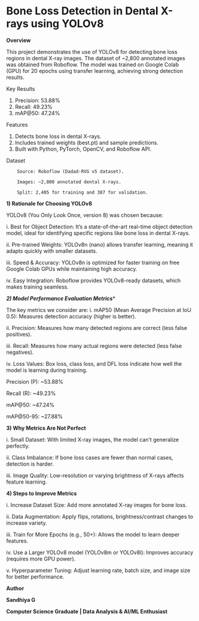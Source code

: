# Bone Loss Detection in Dental X-rays using YOLOv8
**Overview**

This project demonstrates the use of YOLOv8 for detecting bone loss regions in dental X-ray images. The dataset of ~2,800 annotated images was obtained from Roboflow. The model was trained on Google Colab (GPU) for 20 epochs using transfer learning, achieving strong detection results.

Key Results
  1. Precision: 53.88%
  2. Recall: 49.23%
  3. mAP@50: 47.24%

Features
  1. Detects bone loss in dental X-rays.
  2. Includes trained weights (best.pt) and sample predictions.
  3. Built with Python, PyTorch, OpenCV, and Roboflow API.

Dataset

        Source: Roboflow (Dadad-RVG v5 dataset).

        Images: ~2,800 annotated dental X-rays.

        Split: 2,405 for training and 387 for validation.


     

**1) Rationale for Choosing YOLOv8**
   
YOLOv8 (You Only Look Once, version 8) was chosen because:

i. Best for Object Detection: It’s a state-of-the-art real-time object detection model,
ideal for identifying specific regions like bone loss in dental X-rays.

ii. Pre-trained Weights: YOLOv8n (nano) allows transfer learning, meaning it
adapts quickly with smaller datasets.

iii. Speed & Accuracy: YOLOv8n is optimized for faster training on free Google
Colab GPUs while maintaining high accuracy.

iv. Easy Integration: Roboflow provides YOLOv8-ready datasets, which makes
training seamless.



***2) Model Performance Evaluation Metrics****
   
The key metrics we consider are:
i. mAP50 (Mean Average Precision at IoU 0.5): Measures detection accuracy
(higher is better).

ii. Precision: Measures how many detected regions are correct (less false positives).

iii. Recall: Measures how many actual regions were detected (less false negatives).

iv. Loss Values: Box loss, class loss, and DFL loss indicate how well the model is
learning during training.

  Precision (P): ~53.88%
  
  Recall (R): ~49.23%
  
  mAP@50: ~47.24%
  
  mAP@50-95: ~27.88%
  


**3) Why Metrics Are Not Perfect**
   
i. Small Dataset: With limited X-ray images, the model can’t generalize perfectly.

ii. Class Imbalance: If bone loss cases are fewer than normal cases, detection is
harder.

iii. Image Quality: Low-resolution or varying brightness of X-rays affects feature
learning.



**4) Steps to Improve Metrics**
   
i. Increase Dataset Size: Add more annotated X-ray images for bone loss.

ii. Data Augmentation: Apply flips, rotations, brightness/contrast changes to
increase variety.

iii. Train for More Epochs (e.g., 50+): Allows the model to learn deeper features.

iv. Use a Larger YOLOv8 model (YOLOv8m or YOLOv8l): Improves accuracy
(requires more GPU power).

v. Hyperparameter Tuning: Adjust learning rate, batch size, and image size for
better performance.



**Author**

**Sandhiya G**

**Computer Science Graduate | Data Analysis & AI/ML Enthusiast**
